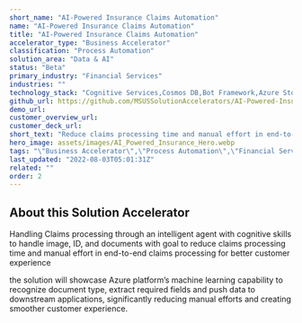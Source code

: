 ```yaml
---
short_name: "AI-Powered Insurance Claims Automation"
name: "AI-Powered Insurance Claims Automation"
title: "AI-Powered Insurance Claims Automation"
accelerator_type: "Business Accelerator"
classification: "Process Automation"
solution_area: "Data & AI"
status: "Beta"
primary_industry: "Financial Services"
industries: ""
technology_stack: "Cognitive Services,Cosmos DB,Bot Framework,Azure Storage,Form Recognizer,Luis"
github_url: https://github.com/MSUSSolutionAccelerators/AI-Powered-Insurance-Claims-Automation-Solution-Accelerator
demo_url: 
customer_overview_url: 
customer_deck_url: 
short_text: "Reduce claims processing time and manual effort in end-to-end claims processing for better customer experience"
hero_image: assets/images/AI_Powered_Insurance_Hero.webp
tags: "\"Business Accelerator\",\"Process Automation\",\"Financial Services\",\"Cognitive Services\",\"Cosmos DB\",\"Bot Framework\",\"Azure Storage\",\"Form Recognizer\",\"Luis\",\"Data & AI\",\"Beta\""
last_updated: "2022-08-03T05:01:31Z"
related: ""
order: 2
---
```

## About this Solution Accelerator

Handling Claims processing through an intelligent agent with cognitive skills to handle image, ID, and documents with goal to reduce claims processing time and manual effort in end-to-end claims processing for better customer experience

the solution will showcase Azure platform’s machine learning capability to recognize document type, extract required fields and push data to downstream applications, significantly reducing manual efforts and creating smoother customer experience.
